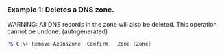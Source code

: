 ### Example 1: Deletes a DNS zone.
WARNING: All DNS records in the zone will also be deleted.
This operation cannot be undone. (autogenerated)
```powershell
PS C:\> Remove-AzDnsZone -Confirm  -Zone {Zone}
```

